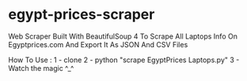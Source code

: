 # egypt-prices-scraper
Web Scraper Built With BeautifulSoup 4 To Scrape All Laptops Info On Egyptprices.com And Export It As JSON And CSV Files 

How To Use :
  1 - clone 
  2 - python "scrape EgyptPrices Laptops.py"
  3 - Watch the magic ^_^
